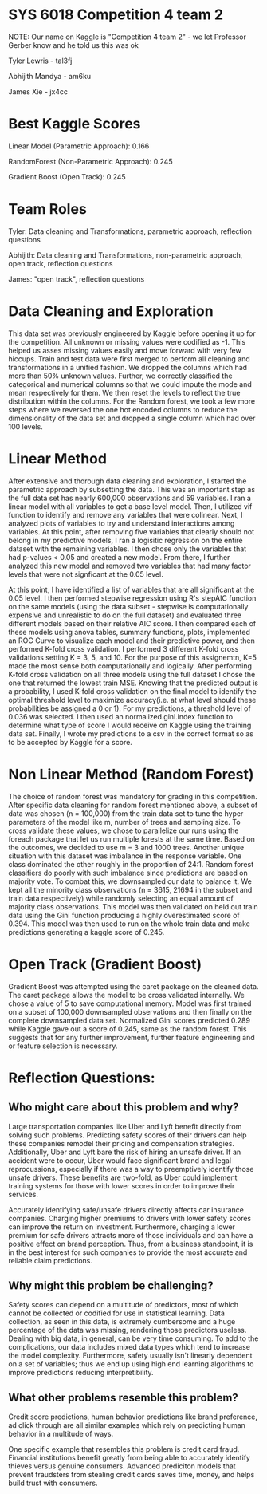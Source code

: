 # SYS 6018 Competition 4 team 2
NOTE: Our name on Kaggle is "Competition 4 team 2" - we let Professor Gerber know and he told us this was ok

Tyler Lewris - tal3fj

Abhijith Mandya - am6ku

James Xie - jx4cc


# Best Kaggle Scores
Linear Model (Parametric Approach): 0.166

RandomForest (Non-Parametric Approach): 0.245

Gradient Boost (Open Track): 0.245

# Team Roles
Tyler: Data cleaning and Transformations, parametric approach, reflection questions

Abhijith: Data cleaning and Transformations, non-parametric approach, open track, reflection questions

James: "open track", reflection questions

# Data Cleaning and Exploration
This data set was previously engineered  by Kaggle before opening it up for the competition. All unknown or missing values were codified as -1. This helped us asses missing values easily and move forward with very few hiccups. Train and test data were first merged to perform all cleaning and transformations in a unified fashion. We dropped the columns which had more than 50% unknown values. Further, we correctly classified the categorical and numerical columns so that we could impute the mode and mean respectively for them. We then reset the levels to reflect the true distribution within the columns. For the Random forest, we took a few more steps where we reversed the one hot encoded columns to reduce the dimensionality of the data set and dropped a single column which had over 100 levels.   
# Linear Method
After extensive and thorough data cleaning and exploration, I started the parametric approach by subsetting the data. This was an important step as the full data set has nearly 600,000 observations and 59 variables. I ran a linear model with all variables to get a base level model. Then, I utilized vif function to identify and remove any variables that were colinear. Next, I analyzed plots of variables to try and understand interactions among variables. At this point, after removing five variables that clearly should not belong in my predictive models, I ran a logisitic regression on the entire dataset with the remaining variables. I then chose only the variables that had p-values < 0.05 and created a new model. From there, I further analyzed this new model and removed two variables that had many factor levels that were not signficant at the 0.05 level. 

At this point, I have identified a list of variables that are all significant at the 0.05 level. I then performed stepwise regression using R's stepAIC function on the same models (using the data subset - stepwise is computationally expensive and unrealistic to do on the full dataset) and evaluated three different models based on their relative AIC score. I then compared each of these models using anova tables, summary functions, plots, implemented an ROC Curve to visualize each model and their predictive power, and then performed K-fold cross validation. I performed 3 different K-fold cross validations setting K = 3, 5, and 10. For the purpose of this assignemtn, K=5 made the most sense both computationally and logically. After performing K-fold cross validation on all three models using the full dataset I chose the one that returned the lowest train MSE. Knowing that the predicted output is a probability, I used K-fold cross validation on the final model to identify the optimal threshold level to maximize accuracy(i.e. at what level should these probabilities be assigned a 0 or 1). For my predictions, a threshold level of 0.036 was selected. I then used an normalized.gini.index function to determine what type of score I would receive on Kaggle using the training data set. Finally, I wrote my predictions to a csv in the correct format so as to be accepted by Kaggle for a score. 

# Non Linear Method (Random Forest)
The choice of random forest was mandatory for grading in this competition. After specific data cleaning for random forest mentioned above, a subset of data was chosen (n = 100,000) from the train data set to tune the hyper parameters of the model like m, number of trees and sampling size. To cross validate these values, we chose to parallelize our runs using the foreach package that let us run multiple forests at the same time. Based on the outcomes, we decided to use m = 3 and 1000 trees. Another unique situation with this dataset was imbalance in the response variable. One class dominated the other roughly in the proportion of 24:1. Random forest classifiers do poorly with such imbalance since predictions are based on majority vote. To combat this, we downsampled our data to balance it. We kept all the minority class observations (n = 3615, 21694 in the subset and train data respectively) while randomly selecting an equal amount of majority class observations. This model was then validated on held out train data using the Gini function producing a highly overestimated score of 0.394. This model was then used to run on the whole train data and make predictions generating a kaggle score of 0.245.  

# Open Track (Gradient Boost)
Gradient Boost was attempted using the caret package on the cleaned data. The caret package allows the model to be cross validated internally. We chose a value of 5 to save computational memory. Model was first trained on a subset of 100,000 downsampled observations and then finally on the complete downsampled data set. Normalized Gini scores predicted 0.289 while Kaggle gave out a score of 0.245, same as the random forest. This suggests that for any further improvement, further feature engineering and or feature selection is necessary.   

# Reflection Questions: 
## Who might care about this problem and why?

Large transportation companies like Uber and Lyft benefit directly from solving such problems. Predicting safety scores of their drivers can help these companies remodel their pricing and compensation strategies. Additionally, Uber and Lyft bare the risk of hiring an unsafe driver. If an accident were to occur, Uber would face significant brand and legal reprocussions, especially if there was a way to preemptively identify those unsafe drivers. These benefits are two-fold, as Uber could implement training systems for those with lower scores in order to improve their services.

Accurately identifying safe/unsafe drivers directly affects car insurance companies. Charging higher premiums to drivers with lower safety scores can improve the return on investment. Furthermore, charging a lower premium for safe drivers attracts more of those individuals and can have a positive effect on brand perception. Thus, from a business standpoint, it is in the best interest for such companies to provide the most accurate and reliable claim predictions.

## Why might this problem be challenging?

Safety scores can depend on a multitude of predictors, most of which cannot be collected or codified for use in statistical learning. Data collection, as seen in this data, is extremely cumbersome and a huge percentage of the data was missing, rendering those predictors useless. Dealing with big data, in general, can be very time consuming. To add to the complications, our data includes mixed data types which tend to increase the model complexity. Furthermore, safety usually isn't linearly dependent on a set of variables; thus we end up using high end learning algorithms to improve predictions reducing interpretibility. 

## What other problems resemble this problem?

Credit score predictions, human behavior predictions like brand preference, ad click through are all similar examples which rely on predicting human behavior in a multitude of ways. 

One specific example that resembles this problem is credit card fraud. Financial institutions benefit greatly from being able to accurately identify thieves versus genuine consumers. Advanced prediciton models that prevent fraudsters from stealing credit cards saves time, money, and helps build trust with consumers. 

